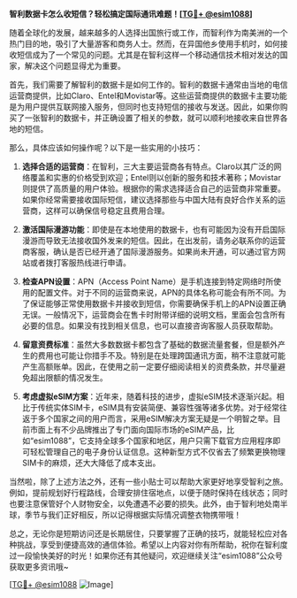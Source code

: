 **智利数据卡怎么收短信？轻松搞定国际通讯难题！[[TG💪+ @esim1088](https://t.me/s/esim1088)]**

随着全球化的发展，越来越多的人选择出国旅行或工作，而智利作为南美洲的一个热门目的地，吸引了大量游客和商务人士。然而，在异国他乡使用手机时，如何接收短信成为了一个常见的问题。尤其是在智利这样一个移动通信技术相对发达的国家，解决这个问题显得尤为重要。

首先，我们需要了解智利的数据卡是如何工作的。智利的数据卡通常由当地的电信运营商提供，比如Claro、Entel和Movistar等。这些运营商提供的数据卡主要功能是为用户提供互联网接入服务，但同时也支持短信的接收与发送。因此，如果你购买了一张智利的数据卡，并正确设置了相关的参数，就可以顺利地接收来自世界各地的短信。

那么，具体应该如何操作呢？以下是一些实用的小技巧：

1. **选择合适的运营商**：在智利，三大主要运营商各有特点。Claro以其广泛的网络覆盖和实惠的价格受到欢迎；Entel则以创新的服务和技术著称；Movistar则提供了高质量的用户体验。根据你的需求选择适合自己的运营商非常重要。如果你经常需要接收国际短信，建议选择那些与中国大陆有良好合作关系的运营商，这样可以确保信号稳定且费用合理。

2. **激活国际漫游功能**：即使是在本地使用的数据卡，也有可能因为没有开启国际漫游而导致无法接收国外发来的短信。因此，在出发前，请务必联系你的运营商客服，确认是否已经开通了国际漫游服务。如果尚未开通，可以通过官方网站或者拨打客服热线进行申请。

3. **检查APN设置**：APN（Access Point Name）是手机连接到特定网络时所使用的配置文件。对于不同的运营商来说，APN的具体名称可能会有所不同。为了保证能够正常使用数据卡并接收到短信，你需要确保手机上的APN设置正确无误。一般情况下，运营商会在售卡时附带详细的说明文档，里面会包含所有必要的信息。如果没有找到相关信息，也可以直接咨询客服人员获取帮助。

4. **留意资费标准**：虽然大多数数据卡都包含了基础的数据流量套餐，但是额外产生的费用也可能让你措手不及。特别是在处理跨国通讯方面，稍不注意就可能产生高额账单。因此，在使用之前一定要仔细阅读相关的资费条款，并尽量避免超出限额的情况发生。

5. **考虑虚拟eSIM方案**：近年来，随着科技的进步，虚拟eSIM技术逐渐兴起。相比于传统实体SIM卡，eSIM具有安装简便、兼容性强等诸多优势。对于经常往返于多个国家之间的用户而言，采用eSIM解决方案无疑是一个明智之举。目前市面上有不少品牌推出了专门面向国际市场的eSIM产品，比如“esim1088”，它支持全球多个国家和地区，用户只需下载官方应用程序即可轻松管理自己的电子身份认证信息。这种新型方式不仅省去了频繁更换物理SIM卡的麻烦，还大大降低了成本支出。

当然啦，除了上述方法之外，还有一些小贴士可以帮助大家更好地享受智利之旅。例如，提前规划好行程路线，合理安排住宿地点，以便于随时保持在线状态；同时也要注意保管好个人财物安全，以免遭遇不必要的损失。此外，由于智利地处南半球，季节与我们正好相反，所以记得根据实际情况调整衣物携带哦！

总之，无论你是短期访问还是长期居住，只要掌握了正确的技巧，就能轻松应对各种挑战，享受到便捷高效的通信体验。希望以上内容对你有所帮助，祝你在智利度过一段愉快美好的时光！如果你还有其他疑问，欢迎继续关注“esim1088”公众号获取更多资讯哦~

[[TG💪+ @esim1088](https://t.me/s/esim1088) ![Image](https://i.postimg.cc/4NQfJmqS/Snipaste-2025-05-13-00-14-12.png)]